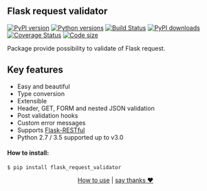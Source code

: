 ## Flask request validator

[![PyPI version](https://img.shields.io/pypi/v/flask_request_validator.svg?logo=pypi&logoColor=FFE200)](https://pypi.org/project/flask-request-validator/)
[![Python versions](https://img.shields.io/pypi/pyversions/flask_request_validator.svg?logo=python&logoColor=81B441)](https://pypi.org/project/flask-request-validator/)
[![Build Status](https://img.shields.io/travis/d-ganchar/flask_request_validator/master?label=Travis%20CI&logo=travis)](https://www.travis-ci.com/github/d-ganchar/flask_request_validator)
[![PyPI downloads](https://img.shields.io/pypi/dm/flask_request_validator.svg?logo=docusign&logoColor=FFE200)](https://pypi.org/project/flask-request-validator/)
[![Coverage Status](https://img.shields.io/coveralls/d-ganchar/flask_request_validator/badge.svg?branch=master&logo=google-analytics)](https://coveralls.io/github/d-ganchar/flask_request_validator?branch=master)
[![Code size](https://img.shields.io/github/languages/code-size/d-ganchar/flask_request_validator.svg?logo=Dropbox&logoColor=ACD2F6)](https://github.com/d-ganchar/flask_request_validator)


Package provide possibility to validate of Flask request.

Key features
------------
- Easy and beautiful
- Type conversion
- Extensible
- Header, GET, FORM and nested JSON validation
- Post validation hooks
- Custom error messages
- Supports [Flask-RESTful](https://flask-restful.readthedocs.io/en/latest/)
- Python 2.7 / 3.5 supported up to v3.0

#### How to install:

```
$ pip install flask_request_validator
```

<p style="text-align:center">
    <a href="https://github.com/d-ganchar/flask_request_validator/wiki">How to use</a> | 
    <a href="https://github.com/d-ganchar/flask_request_validator/wiki#here-are-my-wallets-if-youd-like-to-say-thanks-%EF%B8%8F">say thanks ❤</a>
</p>
